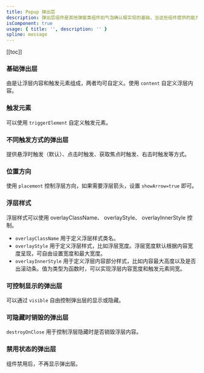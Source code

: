 ```yaml
---
title: Popup 弹出层
description: 弹出层组件是其他弹窗类组件如气泡确认框实现的基础，当这些组件提供的能力不能满足定制需求时，可以在弹出层组件基础上封装。
isComponent: true
usage: { title: '', description: '' }
spline: message
---
```


[[toc]]

<script>
import Usage from "../DocUsage.svelte"
</script>

<Usage></Usage>

### 基础弹出层

由是让浮层内容和触发元素组成，两者均可自定义。使用 `content` 自定义浮层内容。

### 触发元素

可以使用 `triggerElement` 自定义触发元素。

### 不同触发方式的弹出层

提供悬浮时触发（默认）、点击时触发、获取焦点时触发、右击时触发等方式。

### 位置方向

使用 `placement` 控制浮层方向，如果需要浮层箭头，设置 `showArrow=true` 即可。

### 浮层样式

浮层样式可以使用 overlayClassName、 overlayStyle、 overlayInnerStyle 控制。

- `overlayClassName` 用于定义浮层样式类名。
- `overlayStyle` 用于定义浮层样式，比如浮层宽度。浮层宽度默认根据内容宽度呈现，可自由设置宽度和最大宽度。
- `overlayInnerStyle` 用于定义浮层内容部分样式，比如内容最大高度以及是否出滚动条。值为类型为函数时，可以实现浮层内容宽度和触发元素同宽。

### 可控制显示的弹出层

可以通过 `visible` 自由控制弹出层的显示或隐藏。

### 可隐藏时销毁的弹出层

`destroyOnClose` 用于控制浮层隐藏时是否销毁浮层内容。

### 禁用状态的弹出层

组件禁用后，不再显示弹出层。
